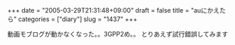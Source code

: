 +++
date = "2005-03-29T21:31:48+09:00"
draft = false
title = "auにかえたら"
categories = ["diary"]
slug = "1437"
+++

動画モブログが動かなくなった。。3GPP2め。。
とりあえず試行錯誤してみます
